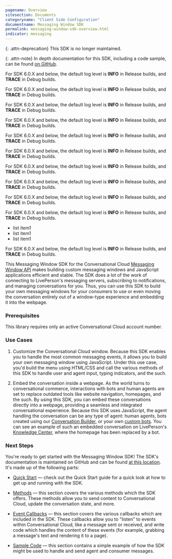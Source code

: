 ```yaml
---
pagename: Overview
sitesection: Documents
categoryname: "Client Side Configuration"
documentname: Messaging Window SDK
permalink: messaging-window-sdk-overview.html
indicator: messaging
---
```


{: .attn-deprecation}
This SDK is no longer maintained.

{: .attn-note}
In depth documentation for this SDK, including a code sample, can be found [on GitHub](https://github.com/LivePersonInc/messaging-window-sdk).

<div  class="attn-alert">
<p>For SDK 6.0.X and below, the default log level is <strong>INFO</strong> in Release builds, and <strong>TRACE</strong> in Debug builds.</p>
<p>For SDK 6.0.X and below, the default log level is <strong>INFO</strong> in Release builds, and <strong>TRACE</strong> in Debug builds.</p>
</div>

<div  class="attn-info">
<p>For SDK 6.0.X and below, the default log level is <strong>INFO</strong> in Release builds, and <strong>TRACE</strong> in Debug builds.</p>
<p>For SDK 6.0.X and below, the default log level is <strong>INFO</strong> in Release builds, and <strong>TRACE</strong> in Debug builds.</p>
</div>

<div  class="attn-note">
<p>For SDK 6.0.X and below, the default log level is <strong>INFO</strong> in Release builds, and <strong>TRACE</strong> in Debug builds.</p>
<p>For SDK 6.0.X and below, the default log level is <strong>INFO</strong> in Release builds, and <strong>TRACE</strong> in Debug builds.</p>
</div>

<div  class="attn-tip">
<p>For SDK 6.0.X and below, the default log level is <strong>INFO</strong> in Release builds, and <strong>TRACE</strong> in Debug builds.</p>
<p>For SDK 6.0.X and below, the default log level is <strong>INFO</strong> in Release builds, and <strong>TRACE</strong> in Debug builds.</p>
</div>

<div  class="attn-deprecation">
<p>For SDK 6.0.X and below, the default log level is <strong>INFO</strong> in Release builds, and <strong>TRACE</strong> in Debug builds.</p>
<p>For SDK 6.0.X and below, the default log level is <strong>INFO</strong> in Release builds, and <strong>TRACE</strong> in Debug builds.</p>
<ul>
<li>list item1</li>
<li>list item1</li>
<li>list item1</li>
</ul>
<p>For SDK 6.0.X and below, the default log level is <strong>INFO</strong> in Release builds, and <strong>TRACE</strong> in Debug builds.</p>
</div>

This Messaging Window SDK for the Conversational Cloud [Messaging Window API](messaging-window-api-overview.html) makes building custom messaging windows and JavaScript applications efficient and stable. The SDK does a lot of the work of connecting to LivePerson's messaging servers, subscribing to notifications, and managing conversations for you. Thus, you can use this SDK to build your own messaging windows for your consumers to use or even moving the conversation entirely out of a window-type experience and embedding it into the webpage.

### Prerequisites

This library requires only an active Conversational Cloud account number.

### Use Cases

1) Customize the Conversational Cloud window. Because this SDK enables you to handle the most common messaging events, it allows you to build your own messaging window using JavaScript. Under this use case, you'd build the menu using HTML/CSS and call the various methods of this SDK to handle user and agent input, typing indicators, and the such.

2) Embed the conversation inside a webpage. As the world turns to conversational commerce, interactions with bots and human agents are set to replace outdated tools like website navigation, homepages, and the such. By using this SDK, you can embed these conversations directly into a webpage, providing a seamless and integrated conversational experience. Because this SDK uses JavaScript, the agent handling the conversation can be any type of agent: human agents, bots created using our [Conversation Builder](conversation-builder-bot-workspace.html), or your own [custom bots](custom-third-party-bots.html). You can see an example of such an embedded conversation on LivePerson's [Knowledge Center](www.knowledge.liveperson.com), where the homepage has been replaced by a bot.

### Next Steps

You're ready to get started with the Messaging Window SDK! The SDK's documentation is maintained on GitHub and can be found [at this location](https://github.com/LivePersonInc/messaging-window-sdk). It's made up of the following parts:

* [Quick Start](https://github.com/LivePersonInc/messaging-window-sdk#quick-start) — check out the Quick Start guide for a quick look at how to get up and running with the SDK.

* [Methods](https://github.com/LivePersonInc/messaging-window-sdk#available-methods) — this section covers the various methods which the SDK offers. These methods allow you to send content to Conversational Cloud, update the conversation state, and more.

* [Event Callbacks](https://github.com/LivePersonInc/messaging-window-sdk#event-callbacks) — this section covers the various callbacks which are included in the SDK. These callbacks allow you to "listen" to events within Conversational Cloud, like a message sent or received, and write code which handles the content of these events (for example, grabbing a message's text and rendering it to a page).

* [Sample Code](https://github.com/LivePersonInc/messaging-window-sdk#sample-code) — this section contains a simple example of how the SDK might be used to handle and send agent and consumer messages.
